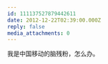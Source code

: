 ```yaml
---
id: 111137527879442611
date: 2012-12-22T02:39:00.000Z
reply: false
media_attachments: 0
---
```


我是中国移动的脑残粉，怎么办。 ​​​​

